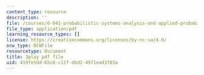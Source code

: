 ```yaml
---
content_type: resource
description: ''
file: /courses/6-041-probabilistic-systems-analysis-and-applied-probability-fall-2010/419fe5dd65c8c11fdbd24971ead3f83a_19Ql_Q3l0GA.pdf
file_type: application/pdf
learning_resource_types: []
license: https://creativecommons.org/licenses/by-nc-sa/4.0/
ocw_type: OCWFile
resourcetype: Document
title: 3play pdf file
uid: 419fe5dd-65c8-c11f-dbd2-4971ead3f83a
---
```

